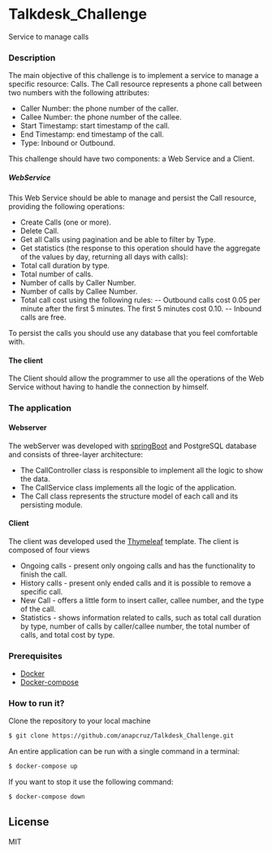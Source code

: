 # Talkdesk_Challenge
Service to manage calls

### Description
The main objective of this challenge is to implement a service to manage a specific resource: Calls. The Call resource represents a phone call between two numbers with the following attributes:

- Caller Number: the phone number of the caller.
- Callee Number: the phone number of the callee.
- Start Timestamp: start timestamp of the call.
- End Timestamp: end timestamp of the call.
- Type: Inbound or Outbound.

This challenge should have two components: a Web Service and a Client.

##### WebService
This Web Service should be able to manage and persist the Call resource, providing the following operations:

- Create Calls (one or more).
- Delete Call.
- Get all Calls using pagination and be able to filter by Type.
- Get statistics (the response to this operation should have the aggregate of the values by day, returning all days with calls):
- Total call duration by type.
- Total number of calls.
- Number of calls by Caller Number.
- Number of calls by Callee Number.
- Total call cost using the following rules:
-- Outbound calls cost 0.05 per minute after the first 5 minutes. The first 5 minutes cost 0.10.
-- Inbound calls are free.

To persist the calls you should use any database that you feel comfortable with.
#### The client
The Client should allow the programmer to use all the operations of the Web Service without having to handle the connection by himself.

### The application
#### Webserver

The webServer was developed with [springBoot] and PostgreSQL database and consists of three-layer architecture:

 - The CallController class is responsible to implement all the logic to show the data.
 - The CallService class implements all the logic of the application.
 - The Call class represents the structure model of each call and its persisting module.

#### Client
The client was developed used the [Thymeleaf] template.
The client is composed of four views 
- Ongoing calls - present only ongoing calls and has the functionality to finish the call.
- History calls - present only ended calls and it is possible to remove a specific call.
- New Call - offers a little form to insert caller, callee number, and the type of the call.
- Statistics - shows information related to calls, such as total call duration by type, number of calls by caller/callee number, the total number of calls, and total cost by type.

### Prerequisites
* [Docker]
* [Docker-compose]

### How to run it?
Clone the repository to your local machine
```sh
$ git clone https://github.com/anapcruz/Talkdesk_Challenge.git
```

An entire application can be run with a single command in a terminal:
```sh
$ docker-compose up
```

If you want to stop it use the following command:
```sh
$ docker-compose down
```

License
----

MIT


[//]: #
    
   [springBoot]: <https://spring.io/projects/spring-boot>
   [Thymeleaf]: <https://www.thymeleaf.org/>
   [Docker]: <https://www.docker.com/get-started>
   [Docker-compose]: <https://docs.docker.com/compose/install/>
